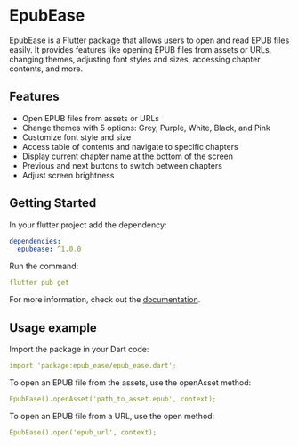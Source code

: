 # EpubEase

EpubEase is a Flutter package that allows users to open and read EPUB files easily. It provides features like opening EPUB files from assets or URLs, changing themes, adjusting font styles and sizes, accessing chapter contents, and more.

## Features

- Open EPUB files from assets or URLs
- Change themes with 5 options: Grey, Purple, White, Black, and Pink
- Customize font style and size
- Access table of contents and navigate to specific chapters
- Display current chapter name at the bottom of the screen
- Previous and next buttons to switch between chapters
- Adjust screen brightness




## Getting Started #

In your flutter project add the dependency:

   ```yaml
   dependencies:
     epubease: ^1.0.0
   ```  

Run the command:

   ```yaml
   flutter pub get
   ```    
For more information, check out the [documentation](https://flutter.dev/).
   
## Usage example
Import the package in your Dart code:

   ```yaml
   import 'package:epub_ease/epub_ease.dart';
   ```  
To open an EPUB file from the assets, use the openAsset method:

   ```yaml
   EpubEase().openAsset('path_to_asset.epub', context);
   ```  
To open an EPUB file from a URL, use the open method:

   ```yaml
  EpubEase().open('epub_url', context);
   ```  




